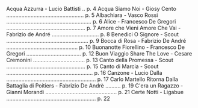 Acqua Azzurra - Lucio Battisti .. p. 4
Acqua Siamo Noi - Giosy Cento ................................................... p. 5
Albachiara - Vasco Rossi ........................................................ p. 6
Alice - Francesco De Gregori .................................................... p. 7
Amore che Vieni Amore Che Vai - Fabrizio de André ............................... p. 8
Benedici O Signore - Scout ...................................................... p. 9
Bocca di Rosa - Fabrizio De André ............................................... p. 10
Buonanotte Fiorellino - Francesco De Gregori .................................... p. 12
Buon Viaggio Share The Love - Cesare Cremonini .................................. p. 13
Canto della Promessa - Scout .................................................... p. 15
Canto di Marcia - Scout ......................................................... p. 16
Canzone - Lucio Dalla ........................................................... p. 17
Carlo Martello Ritorna Dalla Battaglia di Poitiers - Fabrizio De Andrè .......... p. 19
C'era un Ragazzo - Gianni Morandi ............................................... p. 21
Certe Notti - Ligabue ........................................................... p. 22
